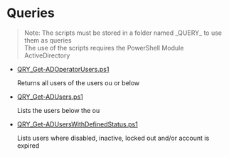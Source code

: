 # Queries

> Note: The scripts must be stored in a folder named \_QUERY_ to use them as queries
><br>The use of the scripts requires the PowerShell Module ActiveDirectory

+ [QRY_Get-ADOperatorUsers.ps1](./QRY_Get-ADOperatorUsers.ps1)

  Returns all users of the users ou or below

+ [QRY_Get-ADUsers.ps1](./QRY_Get-ADUsers.ps1)

  Lists the users below the ou

+ [QRY_Get-ADUsersWithDefinedStatus.ps1](./QRY_Get-ADUsersWithDefinedStatus.ps1)

  Lists users where disabled, inactive, locked out and/or account is expired
